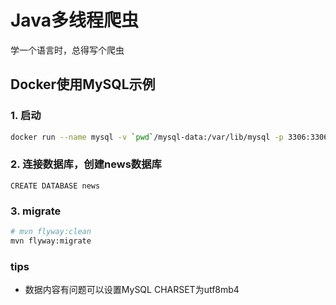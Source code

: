 # Java多线程爬虫
学一个语言时，总得写个爬虫

## Docker使用MySQL示例
### 1. 启动
```bash
docker run --name mysql -v `pwd`/mysql-data:/var/lib/mysql -p 3306:3306 -e MYSQL_ROOT_PASSWORD=root -d mysql
```
### 2. 连接数据库，创建news数据库
```mysql
CREATE DATABASE news
```
### 3. migrate
```bash
# mvn flyway:clean
mvn flyway:migrate
```


### tips
- 数据内容有问题可以设置MySQL CHARSET为utf8mb4